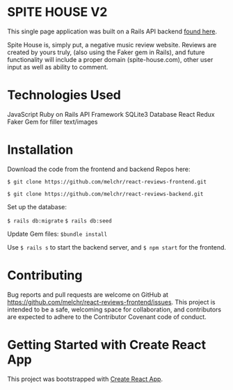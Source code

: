 # SPITE HOUSE V2

This single page application was built on a Rails API backend [found here](https://github.com/melchr/react-reviews-backend).

Spite House is, simply put, a negative music review website. Reviews are created by yours truly, (also using the Faker gem in Rails), and future functionality will include a proper domain (spite-house.com), other user input as well as ability to comment.

# Technologies Used

JavaScript
Ruby on Rails API Framework
SQLite3 Database
React
Redux
Faker Gem for filler text/images

# Installation

Download the code from the frontend and backend Repos here:

`$ git clone https://github.com/melchr/react-reviews-frontend.git`

`$ git clone https://github.com/melchr/react-reviews-backend.git`

Set up the database:

`$ rails db:migrate`
`$ rails db:seed`

Update Gem files:
`$bundle install`

Use `$ rails s` to start the backend server, and `$ npm start` for the frontend.

# Contributing

Bug reports and pull requests are welcome on GitHub at https://github.com/melchr/react-reviews-frontend/issues. This project is intended to be a safe, welcoming space for collaboration, and contributors are expected to adhere to the Contributor Covenant code of conduct.


# Getting Started with Create React App

This project was bootstrapped with [Create React App](https://github.com/facebook/create-react-app).

